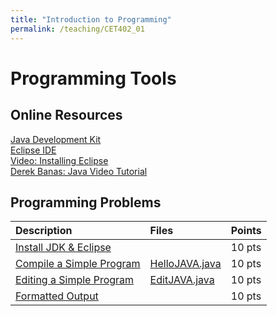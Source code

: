 ```yaml
---
title: "Introduction to Programming"
permalink: /teaching/CET402_01
---
```


# Programming Tools

## Online Resources
[Java Development Kit](https://www.oracle.com/technetwork/java/javase/downloads/jdk12-downloads-5295953.html)  
[Eclipse IDE](https://www.eclipse.org/oxygen/)  
[Video: Installing Eclipse](https://youtu.be/7pt_r5TgdLw)  
[Derek Banas: Java Video Tutorial](https://youtu.be/TBWX97e1E9g)  



## Programming Problems

| Description                                                            | Files                                          | Points |
| :--------------------------------------------------------------------- | :--------------------------------------------- | :----- |
| [Install JDK & Eclipse](/files/CET402/01_InstallJDKEclipse.pdf)        |                                                | 10 pts |
| [Compile a Simple Program](/files/CET402/01_CompileASimpleProgram.pdf) | [HelloJAVA.java](/files/CET402/HelloJAVA.java) | 10 pts |
| [Editing a Simple Program](/files/CET402/01_EditingASimpleProgram.pdf) | [EditJAVA.java](/files/CET402/EditJAVA.java)   | 10 pts |
| [Formatted Output](/files/CET402/01_FormattedOutput.pdf)               |                                                | 10 pts |
